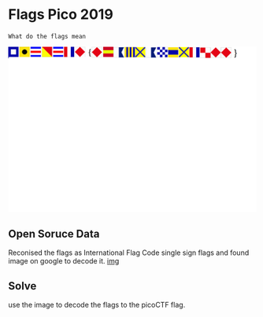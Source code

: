 # Flags Pico 2019
```
What do the flags mean
```
![img](flag.png)

## Open Soruce Data


Reconised the flags as International Flag Code single sign flags and found image on google to decode it. [img](https://www.maritime-sign-solutions.com/international-flag-code-single-sign-flags-35946.html)


## Solve

use the image to decode the flags to the picoCTF flag.